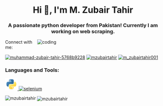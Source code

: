 <h1 align="center">Hi 👋, I'm M. Zubair Tahir</h1>
<h3 align="center">A passionate python developer from Pakistan! Currently I am working on web scraping.</h3>
<img align="right" alt="coding" width="400" src="https://juweek.ghost.io/content/images/2022/07/data_scraping.gif"

<h3 align="left">Connect with me:</h3>
<p align="left">
<a href="https://linkedin.com/in/muhammad-zubair-tahir-5768b9228" target="blank"><img align="center" src="https://raw.githubusercontent.com/rahuldkjain/github-profile-readme-generator/master/src/images/icons/Social/linked-in-alt.svg" alt="muhammad-zubair-tahir-5768b9228" height="30" width="40" /></a>
<a href="https://kaggle.com/mzubairtahir" target="blank"><img align="center" src="https://raw.githubusercontent.com/rahuldkjain/github-profile-readme-generator/master/src/images/icons/Social/kaggle.svg" alt="mzubairtahir" height="30" width="40" /></a>
<a href="https://www.hackerrank.com/m_zubairtahir001" target="blank"><img align="center" src="https://raw.githubusercontent.com/rahuldkjain/github-profile-readme-generator/master/src/images/icons/Social/hackerrank.svg" alt="m_zubairtahir001" height="30" width="40" /></a>
</p>
<h3 align="left">Languages and Tools:</h3>
<p align="left"> <a href="https://www.python.org" target="_blank" rel="noreferrer"> <img src="https://raw.githubusercontent.com/devicons/devicon/master/icons/python/python-original.svg" alt="python" width="40" height="40"/> </a> <a href="https://www.selenium.dev" target="_blank" rel="noreferrer"> <img src="https://raw.githubusercontent.com/detain/svg-logos/780f25886640cef088af994181646db2f6b1a3f8/svg/selenium-logo.svg" alt="selenium" width="40" height="40"/> </a> </p>

<p><img align="left" src="https://github-readme-stats.vercel.app/api/top-langs?username=mzubairtahir&show_icons=true&locale=en&layout=compact" alt="mzubairtahir" /></p>

<p>&nbsp;<img align="center" src="https://github-readme-stats.vercel.app/api?username=mzubairtahir&show_icons=true&locale=en" alt="mzubairtahir" /></p>
